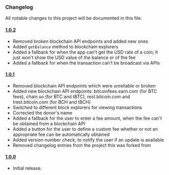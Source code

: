 ### Changelog
All notable changes to this project will be documented in this file.

#### [1.0.2](https://github.com/coinbackup/opensavings/releases/tag/1.0.2)
- Removed broken blockchain API endpoints and added new ones
- Added `getBalance` method to blockchain explorers
- Added a fallback for when the app can't get the USD rate of a coin; it just won't show the USD value of the balance or of the fee
- Added a fallback for when the transaction can't be broadcast via APIs

#### [1.0.1](https://github.com/coinbackup/opensavings/releases/tag/1.0.1)
- Removed blockchain API endpoints which were unreliable or broken
- Added new blockchain API endpoints: bitcoinfees.earn.com (for BTC fees), chain.so (for BTC and tBTC), rest.bitcoin.com and trest.bitcoin.com (for BCH and tBCH)
- Switched to different block explorers for viewing transactions
- Corrected the donor's name
- Added a fallback for the user to enter a fee amount, when the fee can't be obtained from a blockchain API
- Added a button for the user to define a custom fee whether or not an appropriate fee can be automatically obtained
- Added version number check, to notify the user if an update is available
- Removed changelog entries from the project this was forked from

#### [1.0.0](https://github.com/coinbackup/opensavings/releases/tag/1.0.0)
- Initial release.
